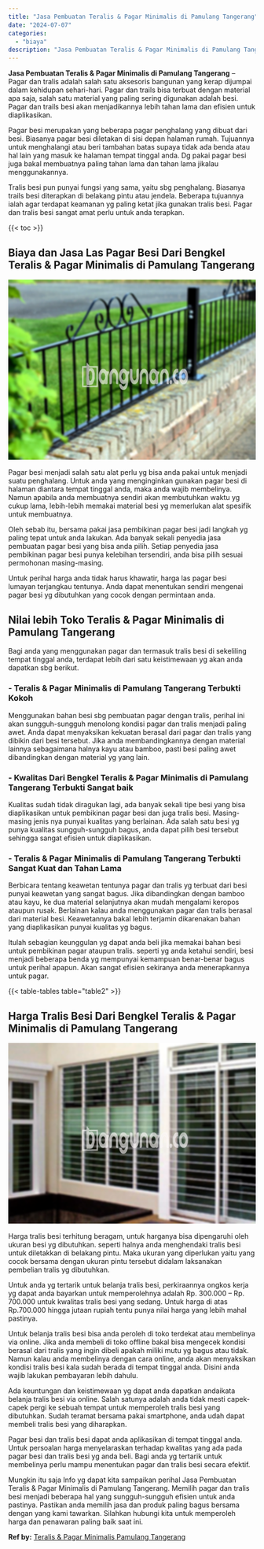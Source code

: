 ```yaml
---
title: "Jasa Pembuatan Teralis & Pagar Minimalis di Pamulang Tangerang"
date: "2024-07-07"
categories: 
  - "biaya"
description: "Jasa Pembuatan Teralis & Pagar Minimalis di Pamulang Tangerang. Mungkin itu saja Info yg dapat kita sampaikan perihal Jasa Pembuatan Teralis & Pagar Minimali..."
---
```


**Jasa Pembuatan Teralis & Pagar Minimalis di Pamulang Tangerang** – Pagar dan tralis adalah salah satu aksesoris bangunan yang kerap dijumpai dalam kehidupan sehari-hari. Pagar dan trails bisa terbuat dengan material apa saja, salah satu material yang paling sering digunakan adalah besi. Pagar dan trails besi akan menjadikannya lebih tahan lama dan efisien untuk diaplikasikan.

Pagar besi merupakan yang beberapa pagar penghalang yang dibuat dari besi. Biasanya pagar besi diletakan di sisi depan halaman rumah. Tujuannya untuk menghalangi atau beri tambahan batas supaya tidak ada benda atau hal lain yang masuk ke halaman tempat tinggal anda. Dg pakai pagar besi juga bakal membuatnya paling tahan lama dan tahan lama jikalau menggunakannya.

Tralis besi pun punyai fungsi yang sama, yaitu sbg penghalang. Biasanya trails besi diterapkan di belakang pintu atau jendela. Beberapa tujuannya ialah agar terdapat keamanan yg paling ketat jika gunakan tralis besi. Pagar dan tralis besi sangat amat perlu untuk anda terapkan.

{{< toc >}}

## Biaya dan Jasa Las Pagar Besi Dari Bengkel Teralis & Pagar Minimalis di Pamulang Tangerang

![Jasa Pembuatan Teralis & Pagar Minimalis di Pamulang Tangerang](/images/pagar-minimalis-murah-35.png)

Pagar besi menjadi salah satu alat perlu yg bisa anda pakai untuk menjadi suatu penghalang. Untuk anda yang menginginkan gunakan pagar besi di halaman diantara tempat tinggal anda, maka anda wajib membelinya. Namun apabila anda membuatnya sendiri akan membutuhkan waktu yg cukup lama, lebih-lebih memakai material besi yg memerlukan alat spesifik untuk membuatnya.

Oleh sebab itu, bersama pakai jasa pembikinan pagar besi jadi langkah yg paling tepat untuk anda lakukan. Ada banyak sekali penyedia jasa pembuatan pagar besi yang bisa anda pilih. Setiap penyedia jasa pembikinan pagar besi punya kelebihan tersendiri, anda bisa pilih sesuai permohonan masing-masing.

Untuk perihal harga anda tidak harus khawatir, harga las pagar besi lumayan terjangkau tentunya. Anda dapat menentukan sendiri mengenai pagar besi yg dibutuhkan yang cocok dengan permintaan anda.

## Nilai lebih Toko Teralis & Pagar Minimalis di Pamulang Tangerang

Bagi anda yang menggunakan pagar dan termasuk tralis besi di sekeliling tempat tinggal anda, terdapat lebih dari satu keistimewaan yg akan anda dapatkan sbg berikut.

### \- Teralis & Pagar Minimalis di Pamulang Tangerang Terbukti Kokoh

Menggunakan bahan besi sbg pembuatan pagar dengan tralis, perihal ini akan sungguh-sungguh menolong kondisi pagar dan tralis menjadi paling awet. Anda dapat menyaksikan kekuatan berasal dari pagar dan tralis yang dibikin dari besi tersebut. Jika anda membandingkannya dengan material lainnya sebagaimana halnya kayu atau bamboo, pasti besi paling awet dibandingkan dengan material yg yang lain.

### \- Kwalitas Dari Bengkel Teralis & Pagar Minimalis di Pamulang Tangerang Terbukti Sangat baik

Kualitas sudah tidak diragukan lagi, ada banyak sekali tipe besi yang bisa diaplikasikan untuk pembikinan pagar besi dan juga tralis besi. Masing-masing jenis nya punyai kualitas yang berlainan. Ada salah satu besi yg punya kualitas sungguh-sungguh bagus, anda dapat pilih besi tersebut sehingga sangat efisien untuk diaplikasikan.

### \- Teralis & Pagar Minimalis di Pamulang Tangerang Terbukti Sangat Kuat dan Tahan Lama

Berbicara tentang keawetan tentunya pagar dan tralis yg terbuat dari besi punyai keawetan yang sangat bagus. Jika dibandingkan dengan bamboo atau kayu, ke dua material selanjutnya akan mudah mengalami keropos ataupun rusak. Berlainan kalau anda menggunakan pagar dan tralis berasal dari material besi. Keawetannya bakal lebih terjamin dikarenakan bahan yang diaplikasikan punyai kualitas yg bagus.

Itulah sebagian keunggulan yg dapat anda beli jika memakai bahan besi untuk pembikinan pagar ataupun tralis. seperti yg anda ketahui sendiri, besi menjadi beberapa benda yg mempunyai kemampuan benar-benar bagus untuk perihal apapun. Akan sangat efisien sekiranya anda menerapkannya untuk pagar.

{{< table-tables table="table2" >}}

## Harga Tralis Besi Dari Bengkel Teralis & Pagar Minimalis di Pamulang Tangerang

![Jasa Pembuatan Teralis & Pagar Minimalis di Pamulang Tangerang](/images/teralis-minimalis-murah-04.png)

Harga tralis besi terhitung beragam, untuk harganya bisa dipengaruhi oleh ukuran besi yg dibutuhkan. seperti halnya anda menghendaki tralis besi untuk diletakkan di belakang pintu. Maka ukuran yang diperlukan yaitu yang cocok bersama dengan ukuran pintu tersebut didalam laksanakan pembelian tralis yg dibutuhkan.

Untuk anda yg tertarik untuk belanja tralis besi, perkiraannya ongkos kerja yg dapat anda bayarkan untuk memperolehnya adalah Rp. 300.000 – Rp. 700.000 untuk kwalitas tralis besi yang sedang. Untuk harga di atas Rp.700.000 hingga jutaan rupiah tentu punya nilai harga yang lebih mahal pastinya.

Untuk belanja tralis besi bisa anda peroleh di toko terdekat atau membelinya via online. Jika anda membeli di toko offline bakal bisa mengecek kondisi berasal dari tralis yang ingin dibeli apakah miliki mutu yg bagus atau tidak. Namun kalau anda membelinya dengan cara online, anda akan menyaksikan kondisi tralis besi kala sudah berada di tempat tinggal anda. Disini anda wajib lakukan pembayaran lebih dahulu.

Ada keuntungan dan keistimewaan yg dapat anda dapatkan andaikata belanja tralis besi via online. Salah satunya adalah anda tidak mesti capek-capek pergi ke sebuah tempat untuk memperoleh tralis besi yang dibutuhkan. Sudah teramat bersama pakai smartphone, anda udah dapat membeli tralis besi yang diharapkan.

Pagar besi dan tralis besi dapat anda aplikasikan di tempat tinggal anda. Untuk persoalan harga menyelaraskan terhadap kwalitas yang ada pada pagar besi dan tralis besi yg anda beli. Bagi anda yg tertarik untuk membelinya perlu mampu menentukan pagar dan tralis besi secara efektif.

Mungkin itu saja Info yg dapat kita sampaikan perihal Jasa Pembuatan Teralis & Pagar Minimalis di Pamulang Tangerang. Memilih pagar dan tralis besi menjadi beberapa hal yang sungguh-sungguh efisien untuk anda pastinya. Pastikan anda memilih jasa dan produk paling bagus bersama dengan yang kami tawarkan. Silahkan hubungi kita untuk memperoleh harga dan penawaran paling baik saat ini.

**Ref by:** [Teralis & Pagar Minimalis Pamulang Tangerang](https://id.wikipedia.org/wiki/Teralis)
